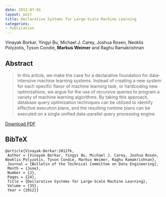 ```yaml
---
date: 2012-07-01
layout: post
title: Declarative Systems for Large-Scale Machine Learning
categories:
- Publication
---
```


Vinayak Borkar, Yingyi Bu, Michael J. Carey, Joshua Rosen, Neoklis Polyzotis,
Tyson Condie, **Markus Weimer** and Raghu Ramakrishnan

## Abstract

> In this article, we make the case for a declarative foundation for
data-intensive machine learning systems. Instead of creating a new system for
each speciﬁc ﬂavor of machine learning task, or hardcoding new optimizations, we
argue for the use of recursive queries to program a variety of machine learning
algorithms. By taking this approach, database query optimization techniques can
be utilized to identify eﬀective execution plans, and the resulting runtime
plans can be executed on a single uniﬁed data-parallel query processing engine.

[Download PDF]({{site.url}}/files/pub/2012-DataEng.pdf)


## BibTeX
    @article{Vinayak-Borkar:2012fk,
     Author = {Vinayak Borkar, Yingyi Bu, Michael J. Carey, Joshua Rosen, Neoklis Polyzotis, Tyson Condie, Markus Weimer, Raghu Ramakrishnan},
     Journal = {Bulletin of the Technical Committee on Data Engineering},
     Month = {June},
     Number = {2},
     Pages = {24},
     Title = {Declarative Systems for Large-Scale Machine Learning},
     Volume = {35},
     Year = {2012}}
